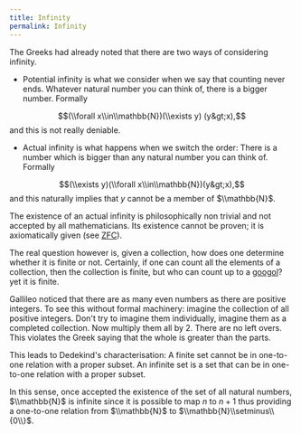```yaml
---
title: Infinity
permalink: Infinity
---
```












  
The Greeks had already noted that there are two ways of considering
infinity.

-   Potential infinity is what we consider when we say that counting
    never ends. Whatever natural number you can think of, there is a
    bigger number. Formally

$$(\\forall x\\in\\mathbb{N})(\\exists y) (y&gt;x),$$ and this is not
really deniable.

-   Actual infinity is what happens when we switch the order: There is a
    number which is bigger than any natural number you can think of.
    Formally

$$(\\exists y)(\\forall x\\in\\mathbb{N})(y&gt;x),$$ and this naturally
implies that $y$ cannot be a member of $\\mathbb{N}$.

The existence of an actual infinity is philosophically non trivial and
not accepted by all mathematicians. Its existence cannot be proven; it
is axiomatically given (see
[ZFC](ZFC "ZFC")).

The real question however is, given a collection, how does one determine
whether it is finite or not. Certainly, if one can count all the
elements of a collection, then the collection is finite, but who can
count up to a
[googol](Googol "Googol")?
yet it is finite.

Gallileo noticed that there are as many even numbers as there are
positive integers. To see this without formal machinery: imagine the
collection of all positive integers. Don't try to imagine them
individually, imagine them as a completed collection. Now multiply them
all by 2. There are no left overs. This violates the Greek saying that
the whole is greater than the parts.

  
This leads to Dedekind's characterisation: A finite set cannot be in
one-to-one relation with a proper subset. An infinite set is a set that
can be in one-to-one relation with a proper subset.

In this sense, once accepted the existence of the set of all natural
numbers, $\\mathbb{N}$ is infinite since it is possible to map $n$ to
$n+1$ thus providing a one-to-one relation from $\\mathbb{N}$ to
$\\mathbb{N}\\setminus\\{0\\}$.


